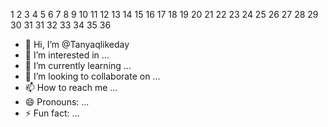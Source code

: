 1 2 3 4 5 6 7 8 9 10 11 12 13 14 15 16 17 18 19 20 21 22 23 24 25
26 27 28 29 30 31 31 32 33 34 35 36
- 👋 Hi, I’m @Tanyaqlikeday
- 👀 I’m interested in ...
- 🌱 I’m currently learning ...
- 💞️ I’m looking to collaborate on ...
- 📫 How to reach me ...
- 😄 Pronouns: ...
- ⚡ Fun fact: ...

<!---
Tanyaqlikeday/Tanyaqlikeday is a ✨ special ✨ repository because its `README.md` (this file) appears on your GitHub profile.
You can click the Preview link to take a look at your changes.
--->
